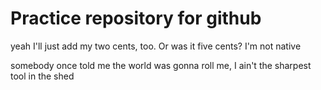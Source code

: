 
# Practice repository for github



yeah I'll just add my two cents, too. Or was it five cents? I'm not native

somebody once told me the world was gonna roll me, I ain't the sharpest tool in the shed
